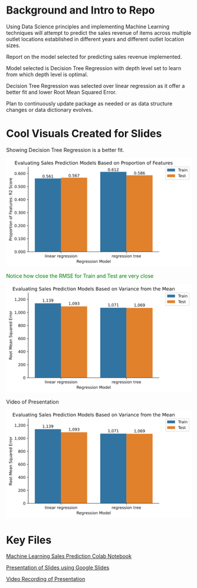 <h1>Background and Intro to Repo</h1>
<p>Using Data Science principles and implementing Machine Learning techniques will attempt to predict the sales revenue of items across multiple outlet locations established in different years and different outlet location sizes.</p>
<p>Report on the model selected for predicting sales revenue implemented.</p>
<p>Model selected is Decision Tree Regression with depth level set to learn from which depth level is optimal.</p>
<p>Decision Tree Regression was selected over linear regression as it offer a better fit and lower Root Mean Squared Error.</p>
<p>Plan to continuously update package as needed or as data structure changes or data dictionary evolves.</p>

<h1>Cool Visuals Created for Slides</h1>
<p style="color:`#00ff00`;">Showing Decision Tree Regression is a better fit.</p>
<p><img src="/R2_Score_RegressionModel.svg" alt="R2 Score Visual" width="min-content" height="min-content"/></p>
<p style="color:green;">Notice how close the RMSE for Train and Test are very close</p>
<p><img src="/RMSE_RegressionModels.svg" alt="RMSE Visual" width="min-content" height="min-content"/></p>

<div>
  <p>Video of Presentation</p>
    <a href="/Video Recording Sales Prediction Model.mp4" title="Video Presentation"><img src="/RMSE_RegressionModels.svg" alt="Alternate Text" /></a>
</div>
  
<h1>Key Files</h1>
<p><a href="/Machine Learning Sales Prediction Model.ipynb">Machine Learning Sales Prediction Colab Notebook</p>
<p><a href="/Presentation Slides Sales Prediction Model.gslides">Presentation of Slides using Google Slides</p>
<p><a href="/Video Recording Sales Prediction Model.mp4">Video Recording of Presentation</p>
